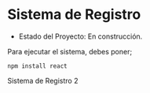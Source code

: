 <h1>Sistema de Registro</h1>

- Estado del Proyecto: En construcción.


Para ejecutar el sistema, debes poner; 

```npm install react```


Sistema de Registro 2
